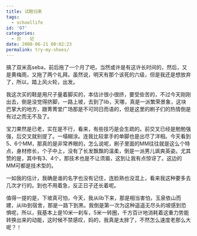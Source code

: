 ```yaml
---
title: 试鞋归来
tags:
  - schoollife
id: '97'
categories:
  - 日　　记
date: 2008-06-21 00:02:23
permalink: try-my-shoes/
---
```


搞了双米高seba，前后拖了一个月了吧，当然或许是有这许长时间的，然后，又是黄梅雨，又拖了两个礼拜。虽然说，明天有那个该死的六级，但是我还是想放弃了，所以，踏上风火轮，出发。
<!-- more -->
我这次买的鞋是用尺子量着脚买的，本估计很小很挤，要受些苦的，不过今天刚刚出去，倒是没觉得挤脚，一路上坡，去到了lib，天哪，真是一派繁荣景象，这块巴掌大的地方，跟菁菁堂广场那是不可同日而语的，但是这里的刷子们的热情倒是有过之而无不及了。

宝刀果然是已老，实在是不行，看来，有些技巧是会生疏的。前交叉已经是勉勉强强，后交叉就别提了。一塌糊涂。连我比较拿手的单脚也是出尽了洋相。今天看到5、6个MM，那真的是非常养眼的，怎么说呢，刷子里面的MM往往就是这么个特点，身材修长，个子中上，没有了长发飘飘的温柔，倒是一派男儿飒爽英姿。尤其赞的是，其中有3、4个，那技术也是不让须眉，这到让我有点惊讶了。这边的MM可都是技术型的。

一如我的估计，我确是谁的名字也没有记住，连脸熟也没混上，看来我这种要多去几次才行的。到也不用着急，反正日子还长着呢。

值得一提的是，下坡真可怕，今天，我从lib下来，那是相当害怕，玉泉依山而建，从lib到宿舍，那是一路下到黑。我倒是第一次为这种遥遥无尽头的坡感到恐惧呢，所以，我基本上是10米一刹车，5米一转圈，千方百计地消耗着这重力势能转换出来的动能，这时候不禁感叹，妈的，我真是太胖了，不然怎么速度老那么大呢？！
